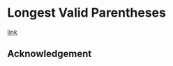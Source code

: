 # Longest Valid Parentheses
[link](https://leetcode.com/problems/longest-valid-parentheses)

## Acknowledgement
